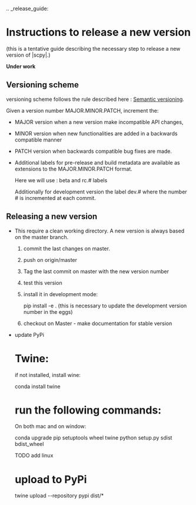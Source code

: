 .. _release_guide:

Instructions to release a new version
=====================================

(this is a tentative guide describing the necessary step to release a new version of |scpy|.)

**Under  work**

Versioning scheme
-----------------

versioning scheme follows the rule described here : [Semantic versioning](https://semver.org).

Given a version number MAJOR.MINOR.PATCH, increment the:

* MAJOR version when a new version make incompatible API changes,

* MINOR version when new functionalities are added in a backwards compatible manner

* PATCH version when backwards compatible bug fixes are made.

* Additional labels for pre-release and build metadata are available as extensions to the MAJOR.MINOR.PATCH format.

  Here we will use : beta and rc.# labels

  Additionally for development version the label dev.# where the number # is incremented at each commit.

Releasing a new version
------------------------

* This require a clean working directory. A new version is always based on the master branch.

  1. commit the last changes on master.

  2. push on origin/master

  3. Tag the last commit on master with the new version number

  4. test this version

  5. install it in development mode:
     
     pip install -e .  (this is necessary to update the development version number in the eggs)

  6. checkout on Master - make documentation for stable version

* update PyPi

  # Twine:

    if not installed, install wine:

    conda install twine

  # run the following commands:

    On both mac and on window:

    conda upgrade pip setuptools wheel twine
    python setup.py sdist bdist_wheel

    TODO add linux

  # upload to PyPi


    twine upload --repository pypi dist/*





